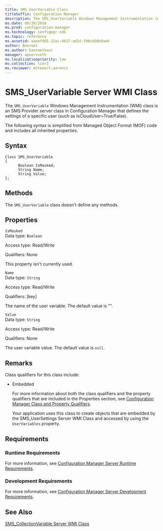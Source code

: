 ```yaml
---
title: SMS_UserVariable Class
titleSuffix: Configuration Manager
description: The SMS_UserVariable Windows Management Instrumentation (WMI) class defines the settings of a specific user.
ms.date: 09/20/2016
ms.prod: configuration-manager
ms.technology: configmgr-sdk
ms.topic: reference
ms.assetid: aaeefdd5-32ac-4b17-ad1d-fd9cb50b9ae0
author: Banreet
ms.author: banreetkaur
manager: apoorvseth
ms.localizationpriority: low
ms.collection: tier3
ms.reviewer: mstewart,aaroncz 
---
```

# SMS_UserVariable Server WMI Class
The `SMS_UserVariable` Windows Management Instrumentation (WMI) class is an SMS Provider server class in Configuration Manager that defines the settings of a specific user (such as IsCloudUser=True/False).  

 The following syntax is simplified from Managed Object Format (MOF) code and includes all inherited properties.  

## Syntax  

```  
Class SMS_UserVariable  
{  
      Boolean IsMasked;  
      String Name;  
      String Value;  
};  
```  

## Methods  
 The `SMS_UserVariable` class doesn't define any methods.  

## Properties  
 `IsMasked`  
 Data type: `Boolean`  

 Access type: Read/Write  

 Qualifiers: None  

 This property isn't currently used.  

 `Name`  
 Data type: `String`  

 Access type: Read/Write  

 Qualifiers: [key]  

 The name of the user variable. The default value is "".  

 `Value`  
 Data type: `String`  

 Access type: Read/Write  

 Qualifiers: None  

 The user variable value. The default value is `null`.  

## Remarks  
 Class qualifiers for this class include:  

- Embedded  

  For more information about both the class qualifiers and the property qualifiers that are included in the Properties section, see [Configuration Manager Class and Property Qualifiers](../../../develop/reference/misc/class-and-property-qualifiers.md).  

  Your application uses this class to create objects that are embedded by the SMS_UserSettings Server WMI Class and accessed by using the `UserVariables` property.  

## Requirements  

### Runtime Requirements  
 For more information, see [Configuration Manager Server Runtime Requirements](../../../develop/core/reqs/server-runtime-requirements.md).  

### Development Requirements  
 For more information, see [Configuration Manager Server Development Requirements](../../../develop/core/reqs/server-development-requirements.md).  

## See Also  
 [SMS_CollectionVariable Server WMI Class](../../../develop/reference/osd/sms_collectionvariable-server-wmi-class.md)

